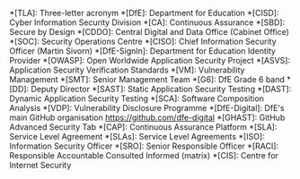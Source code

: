 *[TLA]: Three-letter acronym
*[DfE]: Department for Education
*[CISD]: Cyber Information Security Division
*[CA]: Continuous Assurance
*[SBD]: Secure by Design
*[CDDO]: Central Digital and Data Office (Cabinet Office)
*[SOC]: Security Operations Centre
*[CISO]: Chief Information Security Officer (Martin Sivorn)
*[DfE-SignIn]: Department for Education Identity Provider
*[OWASP]: Open Worldwide Application Security Project 
*[ASVS]: Application Security Verification Standards 
*[VM]: Vulnerability Management
*[SMT]: Senior Management Team
*[G6]: DfE Grade 6 band
*[DD]: Deputy Director
*[SAST]: Static Application Security Testing
*[DAST]: Dynamic Application Security Testing
*[SCA]: Software Composition Analysis
*[VDP]: Vulnerability Disclosure Programme
*[DfE-Digital]: DfE's main GitHub organisation https://github.com/dfe-digital
*[GHAST]: GitHub Advanced Security Tab
*[CAP]: Continuous Assurance Platform
*[SLA]: Service Level Agreement
*[SLAs]: Service Level Agreements
*[ISO]: Information Security Officer
*[SRO]: Senior Responsible Officer
*[RACI]: Responsible Accountable Consulted Informed (matrix)
*[CIS]: Centre for Internet Security